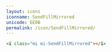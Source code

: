 ```yaml
---
layout: icons
iconname: SendFillMirrored
unicode: EE0B
permalink: /icon/SendFillMirrored/
---
```


``` html
<i class="mi mi-SendFillMirrored"></i>
```
